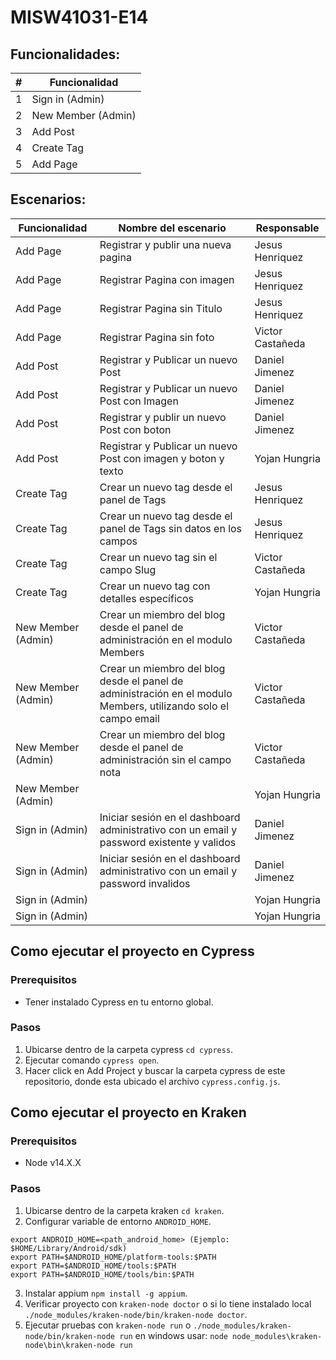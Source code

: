 # MISW41031-E14

## Funcionalidades:

| # | Funcionalidad      |
| - | ------------------ |
| 1 | Sign in (Admin)    |
| 2 | New Member (Admin) |
| 3 | Add Post           |
| 4 | Create Tag         |
| 5 | Add Page           |


## Escenarios:
| Funcionalidad      | Nombre del escenario                                                                       | Responsable      |
| ------------------ | ------------------------------------------------------------------------------------------ | ---------------- |
| Add Page           | Registrar y publir una nueva pagina                                                        | Jesus Henriquez  |
| Add Page           | Registrar Pagina con imagen                                                                | Jesus Henriquez  |
| Add Page           | Registrar Pagina sin Titulo                                                                | Jesus Henriquez  |
| Add Page           | Registrar Pagina sin foto             | Victor Castañeda |
| Add Post           | Registrar y Publicar un nuevo Post                                                         | Daniel Jimenez   |
| Add Post           | Registrar y Publicar un nuevo Post con Imagen                                              | Daniel Jimenez   |
| Add Post           | Registrar y publir un nuevo Post con boton                                                 | Daniel Jimenez   |
| Add Post           | Registrar y Publicar un nuevo Post con imagen y boton y texto                              | Yojan Hungria    |
| Create Tag         | Crear un nuevo tag desde el panel de Tags                                                  | Jesus Henriquez  |
| Create Tag         | Crear un nuevo tag desde el panel de Tags sin datos en los campos                          | Jesus Henriquez  |
| Create Tag         | Crear un nuevo tag sin el campo Slug                                                       | Victor Castañeda |
| Create Tag         | Crear un nuevo tag con detalles específicos                                                | Yojan Hungria    |
| New Member (Admin) | Crear un miembro del blog desde el panel de administración en el modulo Members            | Victor Castañeda |
| New Member (Admin) | Crear un miembro del blog desde el panel de administración en el modulo Members, utilizando solo el campo email | Victor Castañeda |
| New Member (Admin) | Crear un miembro del blog desde el panel de administración sin el campo nota | Victor Castañeda |
| New Member (Admin) |                                                                                            | Yojan Hungria    |
| Sign in (Admin)    | Iniciar sesión en el dashboard administrativo con un email y password existente y validos  | Daniel Jimenez   |
| Sign in (Admin)    | Iniciar sesión en el dashboard administrativo con un email y password invalidos            | Daniel Jimenez   |
| Sign in (Admin)    |                                                                                            | Yojan Hungria    |
| Sign in (Admin)    |                                                                                            | Yojan Hungria    |

## Como ejecutar el proyecto en Cypress

### Prerequisitos

* Tener instalado Cypress en tu entorno global.

### Pasos

1. Ubicarse dentro de la carpeta cypress `cd cypress`.
2. Ejecutar comando `cypress open`.
3. Hacer click en Add Project y buscar la carpeta cypress de este repositorio, donde esta ubicado el archivo `cypress.config.js`.

## Como ejecutar el proyecto en Kraken

### Prerequisitos
* Node v14.X.X

### Pasos

1. Ubicarse dentro de la carpeta kraken `cd kraken`.
2. Configurar variable de entorno `ANDROID_HOME`.
```
export ANDROID_HOME=<path_android_home> (Ejemplo: $HOME/Library/Android/sdk)
export PATH=$ANDROID_HOME/platform-tools:$PATH
export PATH=$ANDROID_HOME/tools:$PATH
export PATH=$ANDROID_HOME/tools/bin:$PATH
```
3. Instalar appium `npm install -g appium`.
4. Verificar proyecto con `kraken-node doctor` o si lo tiene instalado local `./node_modules/kraken-node/bin/kraken-node doctor`.
5. Ejecutar pruebas con `kraken-node run` o `./node_modules/kraken-node/bin/kraken-node run` en windows usar: `node node_modules\kraken-node\bin\kraken-node run`

